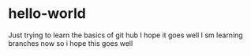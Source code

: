 # hello-world
Just trying to learn the basics of git hub
I hope it goes well
I sm learning branches now so i hope this goes well
